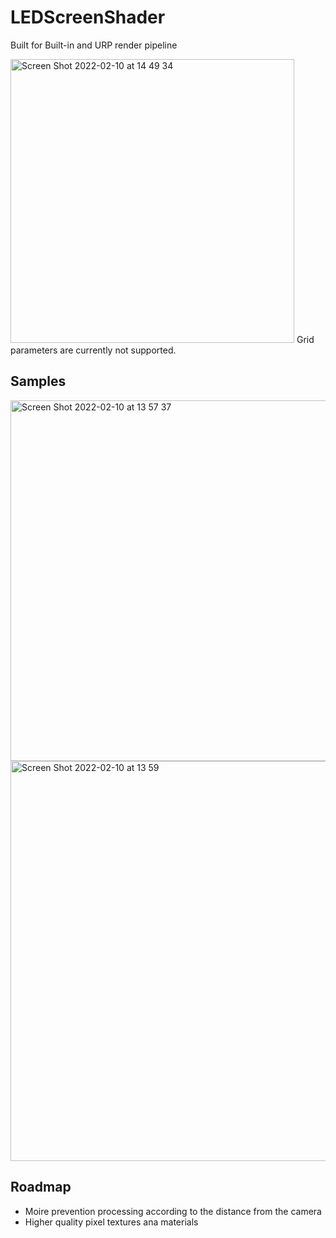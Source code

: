 # LEDScreenShader

Built for Built-in and URP render pipeline

<img width="454" alt="Screen Shot 2022-02-10 at 14 49 34" src="https://user-images.githubusercontent.com/113725/153345725-990ba8da-07cd-4d51-a9e0-4c4500b4ca18.png">
Grid parameters are currently not supported.

## Samples
<img width="577" alt="Screen Shot 2022-02-10 at 13 57 37" src="https://user-images.githubusercontent.com/113725/153345784-378ab0e4-3e55-4e2c-8149-d437d9c11def.png">
<img width="640" alt="Screen Shot 2022-02-10 at 13 59" src="https://user-images.githubusercontent.com/113725/153346605-d261c567-1d2c-4da7-9944-623f21abde96.png">

## Roadmap
* Moire prevention processing according to the distance from the camera
* Higher quality pixel textures ana materials
